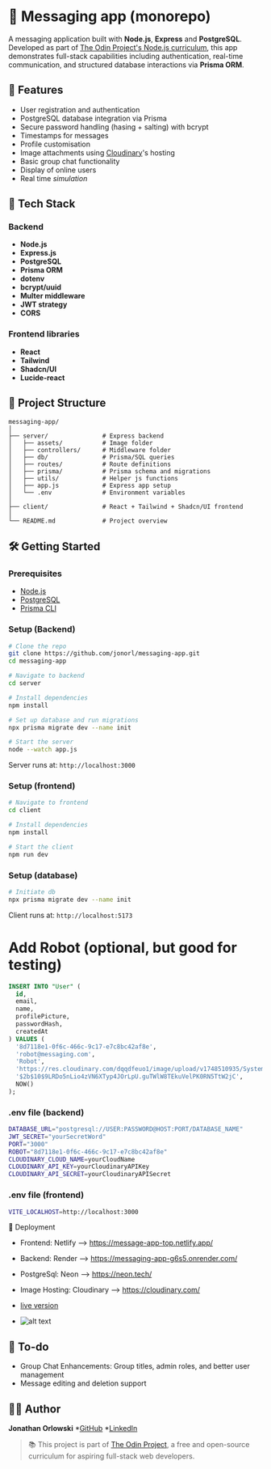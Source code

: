 # 📝 Messaging app (monorepo)

A messaging application built with **Node.js**, **Express** and **PostgreSQL**. Developed as part of [The Odin Project's Node.js curriculum](https://www.theodinproject.com/lessons/nodejs-messaging-app), this app demonstrates full-stack capabilities including authentication, real-time communication, and structured database interactions via **Prisma ORM**.

## 🚀 Features

- User registration and authentication
- PostgreSQL database integration via Prisma
- Secure password handling (hasing + salting)  with bcrypt
- Timestamps for messages
- Profile customisation
- Image attachments using [Cloudinary](https://cloudinary.com/)'s hosting
- Basic group chat functionality
- Display of online users
- Real time *simulation* 

## 🧱 Tech Stack

### Backend
- **Node.js**
- **Express.js**
- **PostgreSQL**
- **Prisma ORM**
- **dotenv**
- **bcrypt/uuid**
- **Multer middleware**
- **JWT strategy**
- **CORS**

### Frontend libraries
- **React**
- **Tailwind**
- **Shadcn/UI**
- **Lucide-react**

## 📁 Project Structure

```
messaging-app/
│
├── server/               # Express backend
│   ├── assets/           # Image folder
│   ├── controllers/      # Middleware folder
│   ├── db/               # Prisma/SQL queries
│   ├── routes/           # Route definitions
│   ├── prisma/           # Prisma schema and migrations
│   ├── utils/            # Helper js functions
│   ├── app.js            # Express app setup
│   └── .env              # Environment variables
│
├── client/               # React + Tailwind + Shadcn/UI frontend
│
└── README.md             # Project overview
```

## 🛠️ Getting Started

### Prerequisites

- [Node.js](https://nodejs.org/)
- [PostgreSQL](https://www.postgresql.org/)
- [Prisma CLI](https://www.prisma.io/)

### Setup (Backend)

```bash
# Clone the repo
git clone https://github.com/jonorl/messaging-app.git
cd messaging-app

# Navigate to backend
cd server

# Install dependencies
npm install

# Set up database and run migrations
npx prisma migrate dev --name init

# Start the server
node --watch app.js
```

Server runs at: `http://localhost:3000`

### Setup (frontend)

```bash
# Navigate to frontend
cd client

# Install dependencies
npm install

# Start the client
npm run dev
```

### Setup (database)

```bash
# Initiate db
npx prisma migrate dev --name init
```

Client runs at: `http://localhost:5173`

# Add Robot (optional, but good for testing)
```sql
INSERT INTO "User" (
  id,
  email,
  name,
  profilePicture,
  passwordHash,
  createdAt
) VALUES (
  '8d7118e1-0f6c-466c-9c17-e7c8bc42af8e',
  'robot@messaging.com',
  'Robot',
  'https://res.cloudinary.com/dqqdfeuo1/image/upload/v1748510935/SystemShock2-Shodan_acqa9v.png',
  '$2b$10$9LRDo5nLio4zVN6XTyp4JOrLpU.guTWlW8TEkuVelPK0RN5TtW2jC',
  NOW()
);
```

### .env file (backend)
```bash
DATABASE_URL="postgresql://USER:PASSWORD@HOST:PORT/DATABASE_NAME"
JWT_SECRET="yourSecretWord"
PORT="3000"
ROBOT="8d7118e1-0f6c-466c-9c17-e7c8bc42af8e"
CLOUDINARY_CLOUD_NAME=yourCloudName
CLOUDINARY_API_KEY=yourCloudinaryAPIKey
CLOUDINARY_API_SECRET=yourCloudinaryAPISecret
```

### .env file (frontend)
```bash
VITE_LOCALHOST=http://localhost:3000
```

🚀 Deployment

* Frontend: Netlify --> https://message-app-top.netlify.app/
* Backend: Render --> https://messaging-app-g6s5.onrender.com/
* PostgreSql: Neon --> https://neon.tech/
* Image Hosting: Cloudinary --> https://cloudinary.com/

* [live version](https://message-app-top.netlify.app/)
* ![alt text]([https://github.com/adam-p/markdown-here/raw/master/src/common/images/icon48.png "Logo Title Text 1](https://res.cloudinary.com/dqqdfeuo1/image/upload/v1748856809/646dab32-34ff-44e4-9c86-d7b76cf7ed87.png)")

## 🧱 To-do

- Group Chat Enhancements: Group titles, admin roles, and better user management
- Message editing and deletion support

## 👨‍💻 Author

**Jonathan Orlowski**
*[GitHub](https://github.com/jonorl)
*[LinkedIn](https://www.linkedin.com/in/jonathan-orlowski-58910b21/)

> 📚 This project is part of [The Odin Project](https://www.theodinproject.com/), a free and open-source curriculum for aspiring full-stack web developers.
